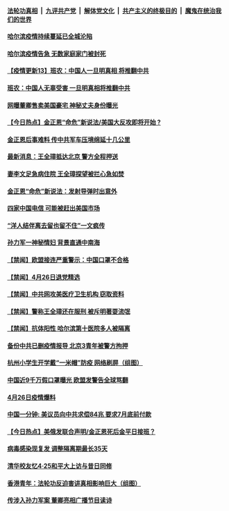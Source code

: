 

####  [法轮功真相](../../../../basic/blob/master/README.md?t=04272001) &nbsp;|&nbsp; [九评共产党](../../../../9ping.md/blob/master/README.md?t=04272001) &nbsp;|&nbsp; [解体党文化](../../../../jtdwh.md/blob/master/README.md?t=04272001)  &nbsp;|&nbsp; [共产主义的终极目的](../../../../gczydzjmd.md/blob/master/README.md?t=04272001) &nbsp;|&nbsp; [魔鬼在统治我们的世界](../../../../mgztzwmdsj.md/blob/master/README.md?t=04272001) 

#### [哈尔滨疫情持续蔓延已全城沦陷](../pages/prog204/a102832873.md?t=04272001) 

#### [哈尔滨疫情告急 无数家庭家门被封死](../pages/prog204/a102832875.md?t=04272001) 

#### [【疫情更新13】班农：中国人一旦明真相 将推翻中共](../pages/prog204/a102832541.md?t=04272001) 

#### [班农：中国人无辜受害 一旦明真相将推翻中共](../pages/prog204/a102832877.md?t=04272001) 

#### [网曝董卿售卖美国豪宅 神秘丈夫身份曝光](../pages/prog204/a102832854.md?t=04272001) 

#### [【今日热点】金正恩“命危”新说法/美国大反攻即将开始 ?](../pages/prog204/a102832778.md?t=04272001) 

#### [金正恩后事难料 传中共军车压境绵延十几公里](../pages/prog204/a102832786.md?t=04272001) 

#### [最新消息：王全璋抵达北京 警方全程押送](../pages/prog204/a102832823.md?t=04272001) 

#### [妻李文足急病住院 王全璋探望被拦心急如焚](../pages/prog204/a102832720.md?t=04272001) 

#### [金正恩“命危”新说法：发射导弹时出意外](../pages/prog204/a102832701.md?t=04272001) 

#### [四家中国电信 可能被赶出美国市场](../pages/prog204/a102832658.md?t=04272001) 

#### [“洋人结伴离去留也留不住”一文疯传](../pages/prog204/a102832604.md?t=04272001) 


#### [孙力军一神秘情妇 背景直通中南海](../pages/prog204/a102832208.md?t=04272001) 

#### [【禁闻】欧盟接连严重警示：中国口罩不合格](../pages/prog204/a102832536.md?t=04272001) 

#### [【禁闻】4月26日退党精选](../pages/prog204/a102832515.md?t=04272001) 

#### [【禁闻】中共网攻美医疗卫生机构 窃取资料](../pages/prog204/a102832500.md?t=04272001) 

#### [【禁闻】警称王全璋还在服刑 被斥明著耍流氓](../pages/prog204/a102832480.md?t=04272001) 

#### [【禁闻】抗体阳性 哈尔滨第十医院多人被隔离](../pages/prog204/a102832482.md?t=04272001) 

#### [备份中共已删疫情报导 北京3青年被警方拘押](../pages/prog204/a102832465.md?t=04272001) 

#### [杭州小学生开学戴“一米帽”防疫  网络刷屏（组图）](../pages/prog204/a102832438.md?t=04272001) 

#### [中国近9千万假口罩曝光 欧盟发警告全球骂翻](../pages/prog204/a102832418.md?t=04272001) 

#### [4月26日疫情爆料](../pages/prog204/a102832462.md?t=04272001) 

#### [中国一分钟: 美议员向中共求偿84兆 要求7月底前付款](../pages/prog204/a102832354.md?t=04272001) 

#### [【今日热点】美俄发联合声明/金正恩死后金平日接班？](../pages/prog204/a102832271.md?t=04272001) 

#### [病毒感染现复发 调整隔离期最长35天](../pages/prog204/a102832209.md?t=04272001) 

#### [清华校友忆4·25和平大上访与昔日同修](../pages/prog204/a102832169.md?t=04272001) 

#### [香港青年：法轮功反迫害讲真相影响巨大（组图）](../pages/prog204/a102832175.md?t=04272001) 

#### [传涉入孙力军案 董卿亮相广播节目读诗](../pages/prog204/a102832159.md?t=04272001) 

